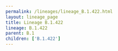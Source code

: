 ```yaml
---
permalink: /lineages/lineage_B.1.422.html
layout: lineage_page
title: Lineage B.1.422
lineage: B.1.422
parent: B.1
children: ['B.1.422']
---
```

